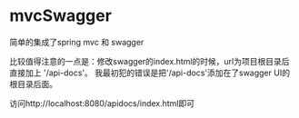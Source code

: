 # mvcSwagger
简单的集成了spring mvc 和 swagger


比较值得注意的一点是：修改swagger的index.html的时候，url为项目根目录后直接加上 '/api-docs'。
我最初犯的错误是把'/api-docs'添加在了swagger UI的根目录后面。

访问http://localhost:8080/apidocs/index.html即可

